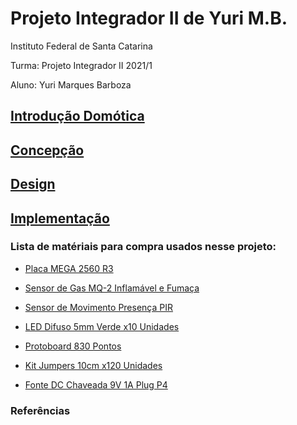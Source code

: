 # Projeto Integrador II de Yuri M.B.

Instituto Federal de Santa Catarina

Turma: Projeto Integrador II 2021/1

Aluno: Yuri Marques Barboza



## [Introdução Domótica](https://github.com/Yuri-m-b/Projeto-Integrador-2-Yuri.B/blob/main/introducao.md)

## [Concepção](https://github.com/Yuri-m-b/Projeto-Integrador-2-Yuri.B/blob/main/concepcao.md)

## [Design](https://github.com/Yuri-m-b/Projeto-Integrador-2-Yuri.B/blob/main/design.md)

## [Implementação](https://github.com/Yuri-m-b/Projeto-Integrador-2-Yuri.B/blob/main/implementacao.md)








### Lista de matériais para compra usados nesse projeto:

* [Placa MEGA 2560 R3](https://www.filipeflop.com/produto/placa-mega-2560-r3-cabo-usb-para-arduino/)

* [Sensor de Gas MQ-2 Inflamável e Fumaça](https://www.filipeflop.com/produto/sensor-de-gas-mq-2-inflamavel-e-fumaca/)

* [Sensor de Movimento Presença PIR](https://www.filipeflop.com/produto/sensor-de-movimento-presenca-pir/)

* [LED Difuso 5mm Verde x10 Unidades](https://www.filipeflop.com/produto/led-difuso-5mm-verde-x10-unidades/)

* [Protoboard 830 Pontos](https://www.filipeflop.com/produto/protoboard-830-pontos/)

* [Kit Jumpers 10cm x120 Unidades](https://www.filipeflop.com/produto/kit-jumpers-10cm-x120-unidades/)

* [Fonte DC Chaveada 9V 1A Plug P4](https://www.filipeflop.com/produto/fonte-dc-chaveada-9v-1a-plug-p4/)

### Referências



